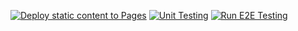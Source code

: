 [![Deploy static content to Pages](https://github.com/BishopWeyland/social-media-client/actions/workflows/pages.yml/badge.svg)](https://github.com/BishopWeyland/social-media-client/actions/workflows/pages.yml)
[![Unit Testing](https://github.com/BishopWeyland/social-media-client/actions/workflows/unit-test.yml/badge.svg)](https://github.com/BishopWeyland/social-media-client/actions/workflows/unit-test.yml)
[![Run E2E Testing](https://github.com/BishopWeyland/social-media-client/actions/workflows/e2e-test.yml/badge.svg)](https://github.com/BishopWeyland/social-media-client/actions/workflows/e2e-test.yml)

